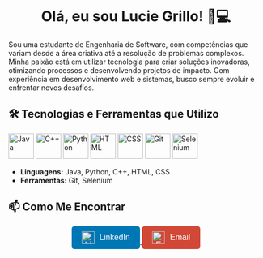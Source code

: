 <div align="center">

# Olá, eu sou Lucie Grillo! 🎨💻

</div>

Sou uma estudante de Engenharia de Software, com competências que variam desde a área criativa até a resolução de problemas complexos. Minha paixão está em utilizar tecnologia para criar soluções inovadoras, otimizando processos e desenvolvendo projetos de impacto. Com experiência em desenvolvimento web e sistemas, busco sempre evoluir e enfrentar novos desafios.

## 🛠️ Tecnologias e Ferramentas que Utilizo

<div>
  <img src="https://img.icons8.com/color/48/000000/java-coffee-cup-logo.png" alt="Java" width="50"/>
  <img src="https://img.icons8.com/color/48/000000/c-plus-plus-logo.png" alt="C++" width="50"/> 
  <img src="https://img.icons8.com/color/48/000000/python.png" alt="Python" width="50"/> 
  <img src="https://img.icons8.com/color/48/000000/html-5.png" alt="HTML" width="50"/> 
  <img src="https://img.icons8.com/color/48/000000/css3.png" alt="CSS" width="50"/> 
  <img src="https://img.icons8.com/color/48/000000/git.png" alt="Git" width="50"/>
  <img src="https://img.icons8.com/color/48/000000/selenium-test-automation.png" alt="Selenium" width="50"/>
</div>

- **Linguagens:** Java, Python, C++, HTML, CSS
- **Ferramentas:** Git, Selenium

## 📫 Como Me Encontrar

<div align="center">
  <a href="https://www.linkedin.com/in/lucie-grillo-577051315/" target="_blank">
    <button style="display: inline-flex; align-items: center; padding: 10px 20px; font-size: 16px; color: white; background-color: #0077b5; border: none; border-radius: 5px;">
      <img src="https://img.icons8.com/fluent/48/000000/linkedin.png" alt="LinkedIn" width="25" style="margin-right: 10px;"/>
      LinkedIn
    </button>
  </a>
  <a href="mailto:luciegrilloaq@gmail.com" target="_blank">
    <button style="display: inline-flex; align-items: center; padding: 10px 20px; font-size: 16px; color: white; background-color: #D14836; border: none; border-radius: 5px;">
      <img src="https://img.icons8.com/fluency/48/000000/gmail.png" alt="Email" width="25" style="margin-right: 10px;"/>
      Email
    </button>
  </a>
</div>

